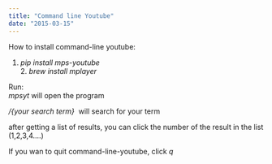 ```yaml
---
title: "Command line Youtube"
date: "2015-03-15"
---
```


How to install command-line youtube:  
1. _pip install mps-youtube_  
2\. _brew install mplayer_  
  
Run:  
_mpsyt_ will open the program

  

_/{your search term}_  will search for your term

after getting a list of results, you can click the number of the result in the list (1,2,3,4....)

  

If you wan to quit command-line-youtube, click _q_
